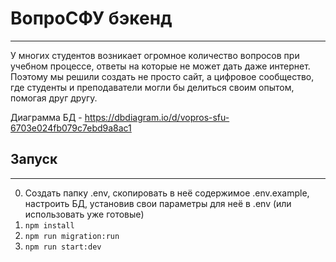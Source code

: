 # ВопроСФУ бэкенд

---
У многих студентов возникает огромное
количество вопросов при учебном процессе,
ответы на которые не может дать даже интернет.
Поэтому мы решили создать не просто сайт,
а цифровое сообщество, где студенты и преподаватели
могли бы делиться своим опытом, помогая друг другу.

Диаграмма БД - https://dbdiagram.io/d/vopros-sfu-6703e024fb079c7ebd9a8ac1

## Запуск

---
0. Создать папку .env, скопировать в неё содержимое .env.example, настроить БД, установив свои параметры для неё в .env (или использовать уже готовые)
1. ``npm install``
2. ``npm run migration:run``
3. ``npm run start:dev``

